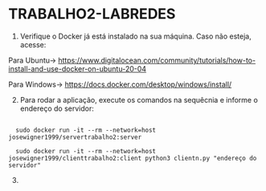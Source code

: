 # TRABALHO2-LABREDES

1) Verifique o Docker já está instalado na sua máquina. Caso não esteja, acesse:

Para Ubuntu-> https://www.digitalocean.com/community/tutorials/how-to-install-and-use-docker-on-ubuntu-20-04

Para Windows-> https://docs.docker.com/desktop/windows/install/


2) Para rodar a aplicação, execute os comandos na sequêcnia e informe o endereço do servidor:

<code>
  sudo docker run -it --rm --network=host josewigner1999/servertrabalho2:server
</code>
<div></div>
<code>
  sudo docker run -it --rm --network=host josewigner1999/clienttrabalho2:client python3 clientn.py "endereço do servidor"
</code>


3) 
